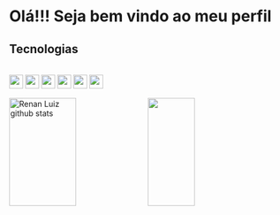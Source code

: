# Olá!!! Seja bem vindo ao meu perfil
  ## Tecnologias
 <br><img src="https://camo.githubusercontent.com/442c452cb73752bb1914ce03fce2017056d651a2099696b8594ddf5ccc74825e/68747470733a2f2f63646e2e6a7364656c6976722e6e65742f67682f64657669636f6e732f64657669636f6e2f69636f6e732f6a6176617363726970742f6a6176617363726970742d6f726967696e616c2e737667" data-canonical-src="https://cdn.jsdelivr.net/gh/devicons/devicon/icons/javascript/javascript-original.svg" style="max-width: 100%;" width="25px" height="25px">
<img src="https://camo.githubusercontent.com/da7acacadecf91d6dc02efcd2be086bb6d78ddff19a1b7a0ab2755a6fda8b1e9/68747470733a2f2f63646e2e6a7364656c6976722e6e65742f67682f64657669636f6e732f64657669636f6e2f69636f6e732f68746d6c352f68746d6c352d6f726967696e616c2e737667" data-canonical-src="https://cdn.jsdelivr.net/gh/devicons/devicon/icons/html5/html5-original.svg" style="max-width: 100%;" width="25px" height="25px">
<img src="https://camo.githubusercontent.com/2e496d4bfc6f753ddca87b521ce95c88219f77800212ffa6d4401ad368c82170/68747470733a2f2f63646e2e6a7364656c6976722e6e65742f67682f64657669636f6e732f64657669636f6e2f69636f6e732f637373332f637373332d6f726967696e616c2e737667" data-canonical-src="https://cdn.jsdelivr.net/gh/devicons/devicon/icons/css3/css3-original.svg" style="max-width: 100%;" width="25px" height="25px">
<img src="https://camo.githubusercontent.com/27d0b117da00485c56d69aef0fa310a3f8a07abecc8aa15fa38c8b78526c60ac/68747470733a2f2f63646e2e6a7364656c6976722e6e65742f67682f64657669636f6e732f64657669636f6e2f69636f6e732f72656163742f72656163742d6f726967696e616c2e737667" data-canonical-src="https://cdn.jsdelivr.net/gh/devicons/devicon/icons/react/react-original.svg" style="max-width: 100%;" width="25px" height="25px">
<img src="https://camo.githubusercontent.com/dc9e7e657b4cd5ba7d819d1a9ce61434bd0ddbb94287d7476b186bd783b62279/68747470733a2f2f63646e2e6a7364656c6976722e6e65742f67682f64657669636f6e732f64657669636f6e2f69636f6e732f6769742f6769742d6f726967696e616c2e737667" data-canonical-src="https://cdn.jsdelivr.net/gh/devicons/devicon/icons/git/git-original.svg" style="max-width: 100%;" width="25px" height="25px">
<img src="https://camo.githubusercontent.com/6c8e86dfc77346d4388b8e064db73017a210f18e2cd18e74779ea34f2d630f4a/68747470733a2f2f63646e2e6a7364656c6976722e6e65742f67682f64657669636f6e732f64657669636f6e2f69636f6e732f6769746875622f6769746875622d6f726967696e616c2e737667" data-canonical-src="https://cdn.jsdelivr.net/gh/devicons/devicon/icons/github/github-original.svg" style="max-width: 100%;" width="25px" height="25px">

<div> 
  
  <img width="49%" height="195px" src="https://github-readme-stats.vercel.app/api?username=Renanluizssx&show_icons=true&count_private=true&hide_border=true&title_color=00bfbf&icon_color=00bfbf&text_color=c9d1d9&bg_color=0d1117" alt="Renan Luiz github stats" />
  <img width="41%" height="195px" src="https://github-readme-stats.vercel.app/api/top-langs/?username=Renanluizssx&layout=compact&hide_border=true&title_color=00bfbf&text_color=00bfbf&bg_color=0d1117" />
</div>

<!--
**Renanluizssx/renanluizssx** is a ✨ _special_ ✨ repository because its `README.md` (this file) appears on your GitHub profile.

Here are some ideas to get you started:

- 🔭 I’m currently working on ...
- 🌱 I’m currently learning ...
- 👯 I’m looking to collaborate on ...
- 🤔 I’m looking for help with ...
- 💬 Ask me about ...
- 📫 How to reach me: ...
- 😄 Pronouns: ...
- ⚡ Fun fact: ...
-->
